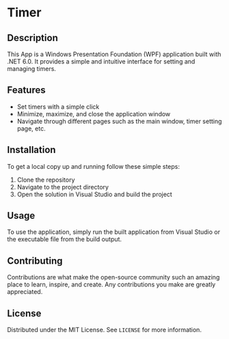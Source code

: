 # Timer

## Description

This App is a Windows Presentation Foundation (WPF) application built with .NET 6.0. It provides a simple and intuitive interface for setting and managing timers.

## Features

- Set timers with a simple click
- Minimize, maximize, and close the application window
- Navigate through different pages such as the main window, timer setting page, etc.

## Installation

To get a local copy up and running follow these simple steps:

1. Clone the repository
2. Navigate to the project directory
3. Open the solution in Visual Studio and build the project

## Usage 

To use the application, simply run the built application from Visual Studio or the executable file from the build output.

## Contributing

Contributions are what make the open-source community such an amazing place to learn, inspire, and create. Any contributions you make are greatly appreciated.

## License

Distributed under the MIT License. See `LICENSE` for more information.
